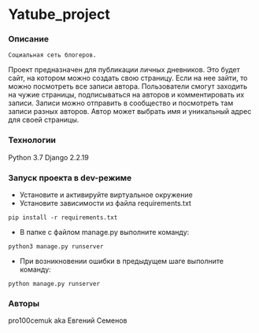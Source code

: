 # Yatube_project
### Описание
    Социальная сеть блогеров.
Проект предназначен для публикации личных дневников.
Это будет сайт, на котором можно создать свою страницу. Если на нее зайти, то можно посмотреть все записи автора.
Пользователи смогут заходить на чужие страницы, подписываться на авторов и комментировать их записи.
Записи можно отправить в сообщество и посмотреть там записи разных авторов.
Автор может выбрать имя и уникальный адрес для своей страницы.


### Технологии
Python 3.7
Django 2.2.19
### Запуск проекта в dev-режиме
- Установите и активируйте виртуальное окружение
- Установите зависимости из файла requirements.txt
```
pip install -r requirements.txt
``` 
- В папке с файлом manage.py выполните команду:
```
python3 manage.py runserver
```
- При возникновении ошибки в предыдущем шаге выполните команду:
```
python manage.py runserver
```
### Авторы
pro100cemuk aka Евгений Семенов